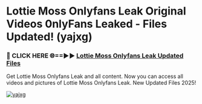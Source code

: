 # Lottie Moss Onlyfans Leak Original Videos 0nlyFans Leaked - Files Updated! (yajxg)

<h3>🔴 CLICK HERE 🌐==►► <a href="https://tinyurl.com/3hn5wdd3" rel="nofollow">Lottie Moss Onlyfans Leak Updated Files</a></h3>

Get Lottie Moss Onlyfans Leak and all content. Now you can access all videos and pictures of Lottie Moss Onlyfans Leak. New Updated Files 2025!

[![yajxg](https://i.imgur.com/4HnBqBT.gif)](https://tinyurl.com/3hn5wdd3)
